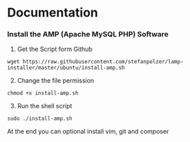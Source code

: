 # Documentation
### Install the AMP (Apache MySQL PHP) Software
1) Get the Script form Github
```
wget https://raw.githubusercontent.com/stefanpolzer/lamp-installer/master/ubuntu/install-amp.sh
```
2) Change the file permission
```
chmod +x install-amp.sh
```
3) Run the shell script
```
sudo ./install-amp.sh
```
At the end you can optional install vim, git and composer
